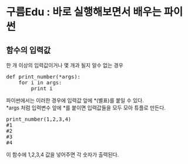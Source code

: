 구름Edu : 바로 실행해보면서 배우는 파이썬
====================================
## 함수의 입력값  
한 개 이상의 입력값이거나 몇 개과 될지 알수 없는 경우  
<pre>def print_number(*args):
    for i in args:
        print i</pre>
파이썬에서는 이러한 경우에 입력값 앞에 *(별표)를 붙일 수 있다.  
*args 처럼 입력변수 앞에 *를 붙이면 입력값들을 모두 모아 튜플로 만든다.  
<pre>print_number(1,2,3,4)  
#1
#2
#3
#4</pre>
이 함수에 1,2,3,4 값을 넣어주면 각 숫자가 출력된다.